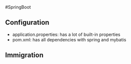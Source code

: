 #SpringBoot
## Configuration
- application.properties: has a lot of built-in properties
- pom.xml: has all dependencies with spring and mybatis
## Immigration
